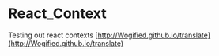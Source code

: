 # React_Context

Testing out react contexts
[http://Wogified.github.io/translate](http://Wogified.github.io/translate)
